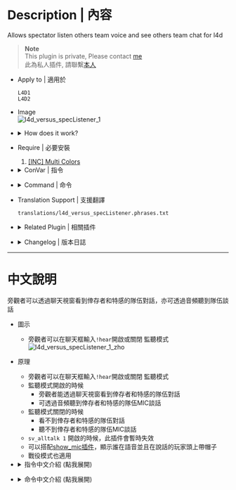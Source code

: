 # Description | 內容
Allows spectator listen others team voice and see others team chat for l4d

> __Note__ <br/>
This plugin is private, Please contact [me](https://github.com/fbef0102/Game-Private_Plugin#私人插件列表-private-plugins-list)<br/>
此為私人插件, 請聯繫[本人](https://github.com/fbef0102/Game-Private_Plugin#私人插件列表-private-plugins-list)

* Apply to | 適用於
    ```
    L4D1
    L4D2
    ```

* Image
    <br/>![l4d_versus_specListener_1](image/l4d_versus_specListener_1.jpg)

* <details><summary>How does it work?</summary>

	* Spectator can type ```!hear``` in chatbox
        * Allow spectator to listen survivor and infected team voice
        * Allow spectator to see survivor and infected team chat
    * This plugin auto disabled when ```sv_alltalk 1```
</details>

* Require | 必要安裝
	1. [[INC] Multi Colors](https://github.com/fbef0102/L4D1_2-Plugins/releases/tag/Multi-Colors)

* <details><summary>ConVar | 指令</summary>

	* cfg\sourcemod\l4d_versus_specListener.cfg
        ```php
        // 0=Plugin off, 1=Plugin on.
        l4d_versus_specListener_enable "1"

        // If 1, Enable Hear Feature for all spectators by default [0-Disable]
        l4d_versus_specListener_default "1"

        // If 1, Show Spectators Survivors and Infected Team chat?
        l4d_versus_specListener_team_chat_spec "1"

        // Players with these flags have access to use sm_hear command to enable or disable hear feature. (Empty = Everyone, -1: Nobody)
        l4d_versus_specListener_command_access_flag ""
        ```
</details>

* <details><summary>Command | 命令</summary>

    * **Enable/Disable Listen Mode for personal**
        ```php
        sm_hear
        ```
</details>

* Translation Support | 支援翻譯
	```
	translations/l4d_versus_specListener.phrases.txt
	```

* <details><summary>Related Plugin | 相關插件</summary>

    1. [show_mic](https://github.com/fbef0102/L4D1_2-Plugins/tree/master/show_mic): Voice Announce in centr text + create hat to Show Who is speaking.
	    > 顯示誰在語音並且在說話的玩家頭上帶帽子
</details>

* <details><summary>Changelog | 版本日誌</summary>

	* v3.5 (2023-5-9)
        * Spectator can see survivor team chat and infected team chat
        * Support official convar ```sv_alltalk 1```
        * Translation support

	* v1.0
        * [Original Plugin by waertf](https://forums.alliedmods.net/showthread.php?t=95474)
</details>

- - - -
# 中文說明
旁觀者可以透過聊天視窗看到倖存者和特感的隊伍對話，亦可透過音頻聽到隊伍談話

* 圖示
	* 旁觀者可以在聊天框輸入```!hear```開啟或關閉 監聽模式
    <br/>![l4d_versus_specListener_1_zho](image/zho/l4d_versus_specListener_1_zho.jpg)

* 原理
    * 旁觀者可以在聊天框輸入```!hear```開啟或關閉 監聽模式
    * 監聽模式開啟的時候
        * 旁觀者能透過聊天視窗看到倖存者和特感的隊伍對話
        * 可透過音頻聽到倖存者和特感的隊伍MIC談話
    * 監聽模式關閉的時候 
        * 看不到倖存者和特感的隊伍對話
        * 聽不到倖存者和特感的隊伍MIC談話
    * ```sv_alltalk 1``` 開啟的時候，此插件會暫時失效
    * 可以搭配[show_mic插件](https://github.com/fbef0102/L4D1_2-Plugins/tree/master/show_mic)，顯示誰在語音並且在說話的玩家頭上帶帽子
    * 戰役模式也適用

* <details><summary>指令中文介紹 (點我展開)</summary>

	* cfg\sourcemod\l4d_versus_specListener.cfg
        ```php
        // 0=關閉插件, 1=啟動插件
        l4d_versus_specListener_enable "1"

        // 監聽模式 1=預設打開, 0=預設關閉
        l4d_versus_specListener_default "1"

        // 為1時，旁觀者能透過聊天視窗看到倖存者和特感的隊伍對話
        l4d_versus_specListener_team_chat_spec "1"

        // 擁有這些權限的玩家，可以輸入!hear (留白 = 任何人都能, -1: 無人)
        l4d_versus_specListener_command_access_flag ""
        ```
</details>

* <details><summary>命令中文介紹 (點我展開)</summary>

    * **開啟/關閉 監聽模式 (個人)**
        ```php
        sm_hear
        ```
</details>